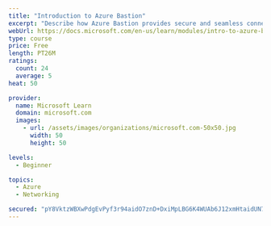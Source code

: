 ```yaml
---
title: "Introduction to Azure Bastion"
excerpt: "Describe how Azure Bastion provides secure and seamless connectivity to your VMs directly in the Azure portal. Determine whether Azure Bastion can replace your administrative jump boxes."
webUrl: https://docs.microsoft.com/en-us/learn/modules/intro-to-azure-bastion/
type: course
price: Free
length: PT26M
ratings:
  count: 24
  average: 5
heat: 50

provider:
  name: Microsoft Learn
  domain: microsoft.com
  images:
    - url: /assets/images/organizations/microsoft.com-50x50.jpg
      width: 50
      height: 50

levels:
  - Beginner

topics:
  - Azure
  - Networking

secured: "pY8VktzWBXwPdgEvPyf3r94aidO7znD+DxiMpLBG6K4WUAb6J12xmHtaidUN7C1rSyrt76/gOJuDAwHK0vksVylEEhoBwvrUvIxGaOq2WmgTRvDTz6D7ij5lPfAAD55U6YbqdfAHj86jmF7/3kI/9K08XaQwyoSjmmCRjxkrk5f+yIjxun/CUXFDy1c7ZRM605bgkVXhjozhY0rWdm5WMWPFT5fRRE9CqxowIwDXEPtLqLmXjQl068O6F3PkTWHblo5vNyMX+zWw8wppWjWztwaEcjTGKfbmrBWMSAwFPc+aosj6h7Yx9FQqS39ydkgq8M/jADhVHk/rvKnC0Zf4GknW60wNRSXh3FLNUW+ONwipQ8vTDKm4VmmdgC0PSI1RniAcepgPgXOI4Oz3dGoRcH8ON1VmK75k9W/LrV9WDgY=;duKXhjTMIRr0wW+y/Jr7Kg=="
---
```


